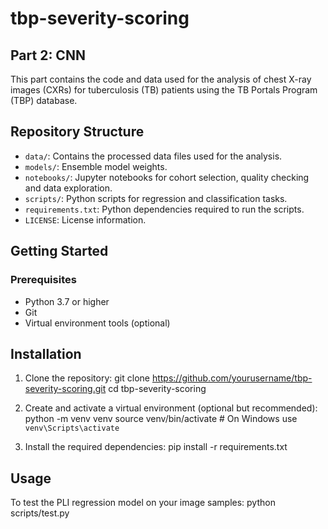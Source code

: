 # tbp-severity-scoring

## Part 2: CNN
This part contains the code and data used for the analysis of chest X-ray images (CXRs) for tuberculosis (TB) patients using the TB Portals Program (TBP) database.

## Repository Structure
- `data/`: Contains the processed data files used for the analysis.
- `models/`: Ensemble model weights.
- `notebooks/`: Jupyter notebooks for cohort selection, quality checking and data exploration.
- `scripts/`: Python scripts for regression and classification tasks.
- `requirements.txt`: Python dependencies required to run the scripts.
- `LICENSE`: License information.

## Getting Started
### Prerequisites
- Python 3.7 or higher
- Git
- Virtual environment tools (optional)

## Installation
1. Clone the repository:
git clone https://github.com/yourusername/tbp-severity-scoring.git
cd tbp-severity-scoring

2. Create and activate a virtual environment (optional but recommended):
python -m venv venv
source venv/bin/activate  # On Windows use `venv\Scripts\activate`

3. Install the required dependencies:
pip install -r requirements.txt


## Usage
To test the PLI regression model on your image samples:
python scripts/test.py


